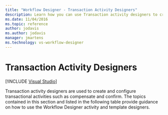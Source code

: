 ```yaml
---
title: "Workflow Designer - Transaction Activity Designers"
description: Learn how you can use Transaction activity designers to create and configure transactional activities such as compensate and confirm.
ms.date: 11/04/2016
ms.topic: reference
author: jodavis
ms.author: jodavis
manager: jmartens
ms.technology: vs-workflow-designer
---
```

# Transaction Activity Designers

 [!INCLUDE [Visual Studio](~/includes/applies-to-version/vs-windows-only.md)]

Transaction activity designers are used to create and configure transactional activities such as compensate and confirm. The topics contained in this section and listed in the following table provide guidance on how to use the Workflow Designer activity and template designers.